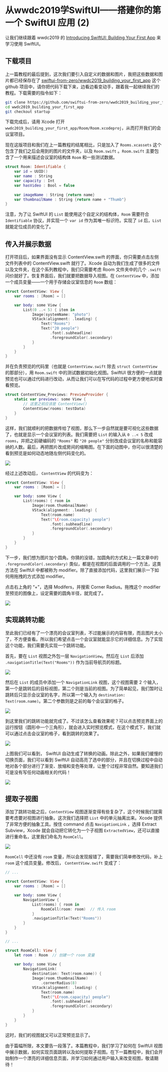 # 从wwdc2019学SwiftUI——搭建你的第一个 SwiftUI 应用 (2)

让我们继续跟着 wwdc2019 的 [Introducing SwiftUI: Building Your First App](https://developer.apple.com/videos/play/wwdc2019/204/) 来学习使用 SwiftUI。

## 下载项目

上一篇教程的最后提到，这次我们要引入自定义的数据和图片，我把这些数据和图片都已经保存在了 [swiftui-from-zero/wwdc2019_building_your_first_app](https://github.com/swiftui-from-zero/wwdc2019_building_your_first_app) 这个 github 项目中，请你把代码下载下来，边看边看变动手，跟着我一起继续我们的教程。下载需要的指令如下：

```bash
git clone https://github.com/swiftui-from-zero/wwdc2019_building_your_first_app.git
cd wwdc2019_building_your_first_app
git checkout startup
```

下载完成后，请用 Xcode 打开 `wwdc2019_building_your_first_app/Room/Room.xcodeproj`，从而打开我们的会议室项目。

现在这版项目和我们在上一篇教程的结尾相比，只是加入了 `Rooms.xcassets` 这个包含了我们之后会用到的图片的文件夹，以及 `Room.swift` 。`Room.swift` 主要包含了一个用来描述会议室的结构体 `Room` 和一些测试数据。

```swift
struct Room: Identifiable {
    var id = UUID()
    var name : String
    var capacity : Int
    var hasVideo : Bool = false
    
    var imageName : String {return name}
    var thumbnailName : String {return name + "Thumb"}
}
```

注意，为了让 SwiftUI 的 `List` 能使用这个自定义的结构体，`Room` 需要符合 `Identifiable` 协议，并实现一个 `var id` 作为其唯一标识符。实现了 `id` 后，`List` 就能定位成员的变化了。

## 传入并展示数据

打开项目后，如果界面没有显示 ContentView.swift 的界面，你只需要点击左侧文件列表中的 ContentView.swift 就行了。Xcode 自动为我们生成了很多的文件以及文件夹，在这个系列教程中，我们只需要考虑 Room 文件夹中的几个 `.swift` 问价就好了。恢复界面后，我们就要把数据导入视图。在 `ContentView` 中，添加一个成员变量——一个用于存储会议室信息的 `Room` 数组：

```swift
struct ContentView: View {
  	var rooms : [Room] = []

    var body: some View {
        List(0 ..< 5) { item in
            Image(systemName: "photo")
            VStack(alignment: .leading) {
                Text("Rooms")
                Text("20 people")
                    .font(.subheadline)
                    .foregroundColor(.secondary)
            }
        }
    }
}
```

并在负责预览的代码里（也就是 `ContentView.swift` 除去 `struct ContentView` 的那部分），用 `Room.swift` 中的测试数据初始化视图。SwiftUI 很方便的一点就是预览也可以通过代码进行改动，从而让我们可以在写代码的过程中更方便地实时查看预览。

```swift
struct ContentView_Previews: PreviewProvider {
    static var previews: some View {
        // 这里之前应该是 ContentView()
        ContentView(rooms: testData)
    }
}
```

这样，我们就顺利的把数据传给了视图，那么下一步自然就是要可视化这些数据了，也就是显示一个会议室的列表。我们需要把 `List` 的输入从 `0 ..< 5` 改成 `rooms`，并把之前硬编码的 `"Rooms"` 和 `"20 people"`  分别改成会议室的名称和能容纳的人数。最后，再把图片改成房间的缩略图。在下面的动图中，你可以很清楚的看到预览是如何动态地随左侧代码变化的。

<img src="img/1_gif1.gif"/>

经过上述改动后， `ContentView` 的代码变为：

```swift
struct ContentView: View {
    var rooms : [Room] = []

    var body: some View {
        List(rooms) { room in
            Image(room.thumbnailName)
            VStack(alignment: .leading) {
                Text(room.name)
                Text("\(room.capacity) people")
                    .font(.subheadline)
                    .foregroundColor(.secondary)
            }
        }
    }
}
```

下一步，我们想为图片加个圆角。你猜的没错，加圆角的方式和上一篇文章中的 `.foregroundColor(.secondary)` 类似，都是在视图的后面调用的一个方法，这类方法在 SwiftUI 中都被称为 modifier。除了直接添加代码，这里我们展示一下如何用拖拽的方式添加 modifier。

点击右上角的 “+”，选择 Modifers，并搜索 Corner Radius。拖拽这个 modifier 至预览的图像上，设定需要的圆角半径，就完成了。

<img src="img/1_gif2.gif"/>

## 实现跳转功能

至此我们已经有了一个漂亮的会议室列表，不过能展示的内容有限，而且图片太小了，不方便查看。所以我们希望点击一个会议室就能显示它的详细信息。为了实现这个功能，我们需要先实现一个跳转功能。

首先，要在 `List` 视图之外包一层 `NavigationView`。然后在 `List` 后添加 `.navigationTitle(Text("Rooms"))` 作为当前导航页的标题。

<img src="img/1_fig1.png"/>

然后在 `List` 的成员中添加一个 `NavigationLink` 视图，这个视图需要 2 个输入，第一个是跳转后的目标视图，第二个则是当前的视图。为了简单起见，我们暂时让跳转后只显示会议室的名字，所以第一个输入为 `destination: Text(room.name)`。第二个参数则是之前的每个会议室的格子。

<img src="img/1_fig2.png"/>

到这里我们的跳转功能就完成了。不过该怎么查看效果呢？可以点击预览界面上的运行按钮（圆形中一个三角形），就会进入实时预览模式，在这个模式下，我们就可以通过点击会议室的格子，看到跳转的效果了。

<img src="img/1_gif3.gif"/>

上图我们可以看到， SwiftUI 自动生成了转换的动画。除此之外，如果我们缓慢的切换页面，我们可以看到 SwiftUI 自动高亮了选中的部分，并且在切换过程中自动地对各个部分进行了渐变、放缩和变色等处理，让整个过程非常自然。要知道我们可是没有写任何动画相关的代码！

<img src="img/1_gif4.gif"/>

## 提取子视图

添加了跳转功能之后，`ContentView` 视图逐渐变得有些复杂了，这个时候我们就需要考虑要对视图进行抽象。这次我们选择把 `List` 中的单元抽离出来。Xcode 提供了非常方便的抽象工具。按住 command 点击 `NavigationLink` ，选择 Extract Subview，Xcode 就会自动把它转化为一个子视图 `ExtractedView`，还可以直接进行重命名，这里我们命名为 `RoomCell`。

<img src="img/1_gif5.gif"/>

`RoomCell` 中还没有 `room` 变量，所以会发现报错了，需要我们简单修改代码，补上 `room` 这个成员变量。修改后， `ContentView.swift` 变成了：

```swift
// ...

struct ContentView: View {
    var rooms : [Room] = []

    var body: some View {
        NavigationView {
            List(rooms) { room in
                RoomCell(room: room)  // 传入 room
            }
            .navigationTitle(Text("Rooms"))
        }
    }
}

// ...

struct RoomCell: View {
    let room : Room  // 创建一个 room 变量
    
    var body: some View {
        NavigationLink(
            destination: Text(room.name)) {
            Image(room.thumbnailName)
                .cornerRadius(8)
            VStack(alignment: .leading) {
                Text(room.name)
                Text("\(room.capacity) people")
                    .font(.subheadline)
                    .foregroundColor(.secondary)
            }
        }
    }
}
```

这时，我们的视图就又可以正常预览显示了。

由于篇幅所限，本文要告一段落了。本篇教程中，我们学习了如何在 SwiftUI 视图中展示数据，如何实现页面跳转以及如何提取子视图。在下一篇教程中，我们会开始制作一个漂亮的详细信息页面，并学习如何通过用户输入来改变视图，敬请期待！
